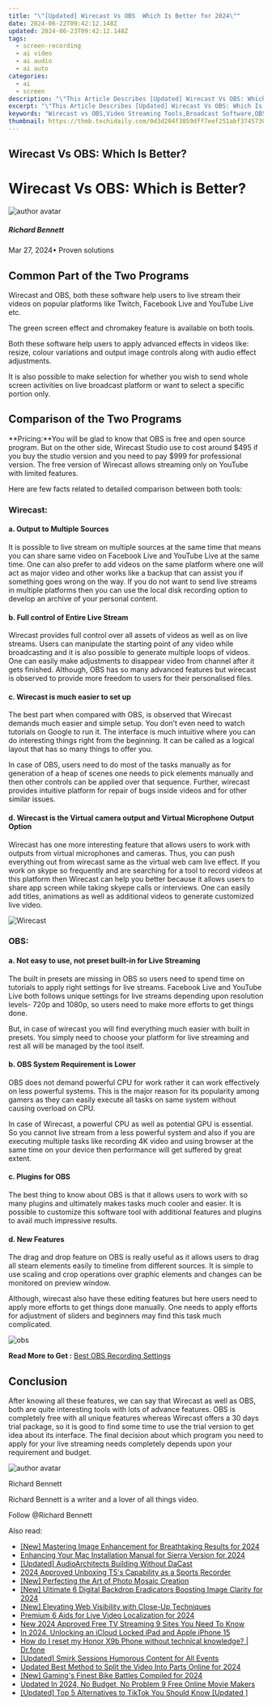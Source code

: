 ```yaml
---
title: "\"[Updated] Wirecast Vs OBS  Which Is Better for 2024\""
date: 2024-06-22T09:42:12.148Z
updated: 2024-06-23T09:42:12.148Z
tags: 
  - screen-recording
  - ai video
  - ai audio
  - ai auto
categories: 
  - ai
  - screen
description: "\"This Article Describes [Updated] Wirecast Vs OBS: Which Is Better for 2024\""
excerpt: "\"This Article Describes [Updated] Wirecast Vs OBS: Which Is Better for 2024\""
keywords: "Wirecast vs OBS,Video Streaming Tools,Broadcast Software,OBS Functionality,Wirecast Features,Streamer Platforms,Best Broadcast Choice"
thumbnail: https://thmb.techidaily.com/0d3d204f3859dff7eef251abf3745730eecca41037a408c561029879668d653a.jpg
---
```


## Wirecast Vs OBS: Which Is Better?

# Wirecast Vs OBS: Which is Better?

![author avatar](https://images.wondershare.com/filmora/article-images/richard-bennett.jpg)

##### Richard Bennett

 Mar 27, 2024• Proven solutions

## Common Part of the Two Programs

Wirecast and OBS, both these software help users to live stream their videos on popular platforms like Twitch, Facebook Live and YouTube Live etc.

The green screen effect and chromakey feature is available on both tools.

Both these software help users to apply advanced effects in videos like: resize, colour variations and output image controls along with audio effect adjustments.

It is also possible to make selection for whether you wish to send whole screen activities on live broadcast platform or want to select a specific portion only.

## Comparison of the Two Programs

**Pricing:**You will be glad to know that OBS is free and open source program. But on the other side, Wirecast Studio use to cost around $495 if you buy the studio version and you need to pay $999 for professional version. The free version of Wirecast allows streaming only on YouTube with limited features.

Here are few facts related to detailed comparison between both tools:

### Wirecast:

#### a. Output to Multiple Sources

It is possible to live stream on multiple sources at the same time that means you can share same video on Facebook Live and YouTube Live at the same time. One can also prefer to add videos on the same platform where one will act as major video and other works like a backup that can assist you if something goes wrong on the way. If you do not want to send live streams in multiple platforms then you can use the local disk recording option to develop an archive of your personal content.

#### b. Full control of Entire Live Stream

Wirecast provides full control over all assets of videos as well as on live streams. Users can manipulate the starting point of any video while broadcasting and it is also possible to generate multiple loops of videos. One can easily make adjustments to disappear video from channel after it gets finished. Although, OBS has so many advanced features but wirecast is observed to provide more freedom to users for their personalised files.

#### c. Wirecast is much easier to set up

The best part when compared with OBS, is observed that Wirecast demands much easier and simple setup. You don’t even need to watch tutorials on Google to run it. The interface is much intuitive where you can do interesting things right from the beginning. It can be called as a logical layout that has so many things to offer you.

In case of OBS, users need to do most of the tasks manually as for generation of a heap of scenes one needs to pick elements manually and then other controls can be applied over that sequence. Further, wirecast provides intuitive platform for repair of bugs inside videos and for other similar issues.

#### d. Wirecast is the Virtual camera output and Virtual Microphone Output Option

Wirecast has one more interesting feature that allows users to work with outputs from virtual microphones and cameras. Thus, you can push everything out from wirecast same as the virtual web cam live effect. If you work on skype so frequently and are searching for a tool to record videos at this platform then Wirecast can help you better because it allows users to share app screen while taking skyepe calls or interviews. One can easily add titles, animations as well as additional videos to generate customized live video.

![Wirecast](https://images.wondershare.com/filmora/article-images/wirecast-1.jpg)

### OBS:

#### a. Not easy to use, not preset built-in for Live Streaming

The built in presets are missing in OBS so users need to spend time on tutorials to apply right settings for live streams. Facebook Live and YouTube Live both follows unique settings for live streams depending upon resolution levels- 720p and 1080p, so users need to make more efforts to get things done.

But, in case of wirecast you will find everything much easier with built in presets. You simply need to choose your platform for live streaming and rest all will be managed by the tool itself.

#### b. OBS System Requirement is Lower

OBS does not demand powerful CPU for work rather it can work effectively on less powerful systems. This is the major reason for its popularity among gamers as they can easily execute all tasks on same system without causing overload on CPU.

In case of Wirecast, a powerful CPU as well as potential GPU is essential. So you cannot live stream from a less powerful system and also if you are executing multiple tasks like recording 4K video and using browser at the same time on your device then performance will get suffered by great extent.

#### c. Plugins for OBS

The best thing to know about OBS is that it allows users to work with so many plugins and ultimately makes tasks much cooler and easier. It is possible to customize this software tool with additional features and plugins to avail much impressive results.

#### d. New Features

The drag and drop feature on OBS is really useful as it allows users to drag all steam elements easily to timeline from different sources. It is simple to use scaling and crop operations over graphic elements and changes can be monitored on preview window.

Although, wirecast also have these editing features but here users need to apply more efforts to get things done manually. One needs to apply efforts for adjustment of sliders and beginners may find this task much complicated.

![obs](https://images.wondershare.com/filmora/article-images/obs.jpg)

 **Read More to Get :** [Best OBS Recording Settings](https://tools.techidaily.com/wondershare/filmora/download/)

## Conclusion

After knowing all these features, we can say that Wirecast as well as OBS, both are quite interesting tools with lots of advance features. OBS is completely free with all unique features whereas Wirecast offers a 30 days trial package, so it is good to find some time to use the trial version to get idea about its interface. The final decision about which program you need to apply for your live streaming needs completely depends upon your requirement and budget.

![author avatar](https://images.wondershare.com/filmora/article-images/richard-bennett.jpg)

Richard Bennett

Richard Bennett is a writer and a lover of all things video.

Follow @Richard Bennett


<ins class="adsbygoogle"
     style="display:block"
     data-ad-format="autorelaxed"
     data-ad-client="ca-pub-7571918770474297"
     data-ad-slot="1223367746"></ins>



<ins class="adsbygoogle"
     style="display:block"
     data-ad-client="ca-pub-7571918770474297"
     data-ad-slot="8358498916"
     data-ad-format="auto"
     data-full-width-responsive="true"></ins>


<span class="atpl-alsoreadstyle">Also read:</span>
<div><ul>
<li><a href="https://fox-info.techidaily.com/new-mastering-image-enhancement-for-breathtaking-results-for-2024/"><u>[New] Mastering Image Enhancement for Breathtaking Results for 2024</u></a></li>
<li><a href="https://fox-info.techidaily.com/enhancing-your-mac-installation-manual-for-sierra-version-for-2024/"><u>Enhancing Your Mac  Installation Manual for Sierra Version for 2024</u></a></li>
<li><a href="https://fox-info.techidaily.com/updated-audioarchitects-building-without-dacast/"><u>[Updated] AudioArchitects  Building Without DaCast</u></a></li>
<li><a href="https://fox-info.techidaily.com/2024-approved-unboxing-t5s-capability-as-a-sports-recorder/"><u>2024 Approved  Unboxing T5's Capability as a Sports Recorder</u></a></li>
<li><a href="https://fox-info.techidaily.com/new-perfecting-the-art-of-photo-mosaic-creation/"><u>[New] Perfecting the Art of Photo Mosaic Creation</u></a></li>
<li><a href="https://fox-info.techidaily.com/new-ultimate-6-digital-backdrop-eradicators-boosting-image-clarity-for-2024/"><u>[New] Ultimate 6 Digital Backdrop Eradicators Boosting Image Clarity for 2024</u></a></li>
<li><a href="https://fox-info.techidaily.com/new-elevating-web-visibility-with-close-up-techniques/"><u>[New] Elevating Web Visibility with Close-Up Techniques</u></a></li>
<li><a href="https://extra-support.techidaily.com/premium-6-aids-for-live-video-localization-for-2024/"><u>Premium 6 Aids for Live Video Localization for 2024</u></a></li>
<li><a href="https://ai-live-streaming.techidaily.com/new-2024-approved-free-tv-streaming-9-sites-you-need-to-know/"><u>New 2024 Approved Free TV Streaming 9 Sites You Need To Know</u></a></li>
<li><a href="https://activate-lock.techidaily.com/in-2024-unlocking-an-icloud-locked-ipad-and-apple-iphone-15-by-drfone-ios/"><u>In 2024, Unlocking an iCloud Locked iPad and Apple iPhone 15</u></a></li>
<li><a href="https://techidaily.com/how-do-i-reset-my-honor-x9b-phone-without-technical-knowledge-drfone-by-drfone-reset-android-reset-android/"><u>How do I reset my Honor X9b Phone without technical knowledge? | Dr.fone</u></a></li>
<li><a href="https://extra-approaches.techidaily.com/updated-smirk-sessions-humorous-content-for-all-events/"><u>[Updated] Smirk Sessions  Humorous Content for All Events</u></a></li>
<li><a href="https://ai-editing-video.techidaily.com/updated-best-method-to-split-the-video-into-parts-online-for-2024/"><u>Updated Best Method to Split the Video Into Parts Online for 2024</u></a></li>
<li><a href="https://screen-recording.techidaily.com/new-gamings-finest-bike-battles-compiled-for-2024/"><u>[New] Gaming's Finest Bike Battles Compiled for 2024</u></a></li>
<li><a href="https://ai-video-apps.techidaily.com/updated-in-2024-no-budget-no-problem-9-free-online-movie-makers/"><u>Updated In 2024, No Budget, No Problem 9 Free Online Movie Makers</u></a></li>
<li><a href="https://tiktok-videos.techidaily.com/updated-top-5-alternatives-to-tiktok-you-should-know-updated/"><u>[Updated] Top 5 Alternatives to TikTok You Should Know [Updated ]</u></a></li>
</ul></div>
